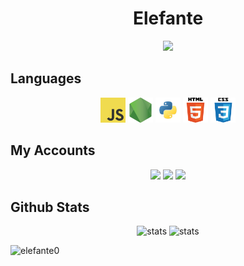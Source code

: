 <h1 align="center">Elefante</h1>

<div align="center">
    <a href="https://discord.com/users/423374884245078016" title="Discord Account"><img src="https://lanyard-profile-readme.vercel.app/api/423374884245078016"></a>
</div>

## Languages
<div align="center">
<code><img height="40" src="https://raw.githubusercontent.com/github/explore/80688e429a7d4ef2fca1e82350fe8e3517d3494d/topics/javascript/javascript.png"></code>
<code><img height="40" src="https://raw.githubusercontent.com/github/explore/80688e429a7d4ef2fca1e82350fe8e3517d3494d/topics/nodejs/nodejs.png"></code>
<code><img height="40" src="https://raw.githubusercontent.com/github/explore/80688e429a7d4ef2fca1e82350fe8e3517d3494d/topics/python/python.png"></code>
<code><img height="40" src="https://raw.githubusercontent.com/github/explore/80688e429a7d4ef2fca1e82350fe8e3517d3494d/topics/html/html.png"></code>
<code><img height="40" src="https://raw.githubusercontent.com/github/explore/80688e429a7d4ef2fca1e82350fe8e3517d3494d/topics/css/css.png"></code>

</div>

## My Accounts
<p align="center">
   <a href="https://discord.com/users/423374884245078016" target"blank_">
   <img src="https://img.shields.io/badge/discord%20-111111.svg?&style=for-the-badge&logo=discord&logoColor=white"></a>
   <a href="https://github.com/elefante0" target"blank_"><img src="https://img.shields.io/badge/GitHub%20-111111.svg?&style=for-the-badge&logo=github&logoColor=white"></a>
   <img src="https://img.shields.io/badge/elefante@elefantedev.tech%20-111111.svg?&style=for-the-badge&logo=gmail&logoColor=white"></a>
    
## Github Stats
<p align="center">
<img src="https://github-readme-stats.vercel.app/api?username=Elefante0&show_icons=true&theme=dark" width="%100" height="150px" alt="stats" />
<!--<img src="https://github-readme-stats.vercel.app/api/top-langs/?username=Elefante0&layout=compact&theme=dark" width="%100" height="150px" alt="stats" />-->
<img src="https://github-profile-trophy.vercel.app/?username=Elefante0&theme=nord" width="%100" height="150px" alt="stats" />

<!--
<details align="center">
<summary style="font-weight: bold; font-size: 18px">Tab</summary>

</details>
-->
<p align="left"> <img src="https://komarev.com/ghpvc/?username=elefante0&label=Profile%20views&color=0e75b6&style=flat" alt="elefante0" /> </p> 

